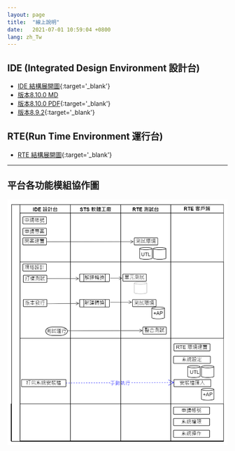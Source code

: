 ```yaml
---
layout: page
title:  "線上說明"
date:   2021-07-01 10:59:04 +0800
lang: zh_Tw
---
```


## IDE (Integrated Design Environment 設計台)
- [IDE 結構展開圖](https://gitmind.com/app/doc/bde2737708){:target='_blank'}
- [版本8.10.0 MD](../doc/8.10.0/zh-Hant/index.html)
- [版本8.10.0 PDF](/library/8.10.0/zh-Hant/index.html){:target='_blank'}
- [版本8.9.2](/library/8.9.2/index.html){:target='_blank'}


## RTE(Run Time Environment 運行台)
- [RTE 結構展開圖](https://gitmind.com/app/doc/6522738050){:target='_blank'}

----
## 平台各功能模組協作圖
![](Module_cooperation.png)

